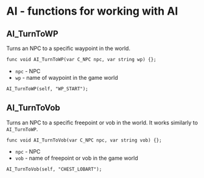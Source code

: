 # AI - functions for working with AI

## AI_TurnToWP

Turns an NPC to a specific waypoint in the world.

```dae
func void AI_TurnToWP(var C_NPC npc, var string wp) {};
```

- `npc` - NPC
- `wp` - name of waypoint in the game world

```dae title="Example usage"
AI_TurnToWP(self, "WP_START");
```

## AI_TurnToVob

Turns an NPC to a specific freepoint or vob in the world. It works similarly to `AI_TurnToWP`.

```dae
func void AI_TurnToVob(var C_NPC npc, var string vob) {};
```

- `npc` - NPC
- `vob` - name of freepoint or vob in the game world

```dae title="Example usage"
AI_TurnToVob(self, "CHEST_LOBART");
```
